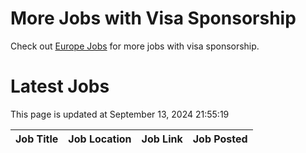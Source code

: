 # More Jobs with Visa Sponsorship

Check out [Europe Jobs](https://github.com/sureshparimi/europejobs#latest-jobs) for more jobs with visa sponsorship.

# Latest Jobs

This page is updated at September 13, 2024 21:55:19

| Job Title | Job Location | Job Link | Job Posted |
| --- | --- | --- | --- |
